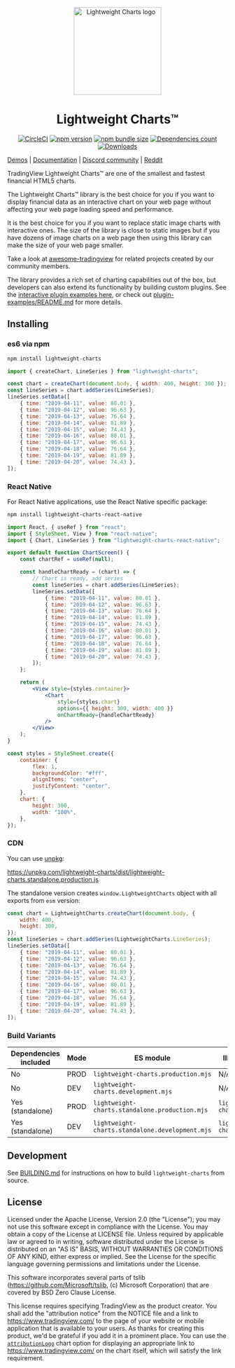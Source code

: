 <!-- markdownlint-disable no-inline-html first-line-h1 -->

<div align="center">
  <a href="https://www.tradingview.com/lightweight-charts/" target="_blank">
    <img width="200" src="https://github.com/tradingview/lightweight-charts/raw/master/.github/logo.svg?sanitize=true" alt="Lightweight Charts logo">
  </a>

  <h1>Lightweight Charts™</h1>

[![CircleCI][ci-img]][ci-link]
[![npm version][npm-version-img]][npm-link]
[![npm bundle size][bundle-size-img]][bundle-size-link]
[![Dependencies count][deps-count-img]][bundle-size-link]
[![Downloads][npm-downloads-img]][npm-link]

</div>

<!-- markdownlint-enable no-inline-html -->

[Demos][demo-url] | [Documentation](https://tradingview.github.io/lightweight-charts/) | [Discord community](https://discord.gg/UC7cGkvn4U) | [Reddit](https://www.reddit.com/r/TradingView/)

TradingView Lightweight Charts™ are one of the smallest and fastest financial HTML5 charts.

The Lightweight Charts™ library is the best choice for you if you want to display financial data as an interactive chart on your web page without affecting your web page loading speed and performance.

It is the best choice for you if you want to replace static image charts with interactive ones.
The size of the library is close to static images but if you have dozens of image charts on a web page then using this library can make the size of your web page smaller.

Take a look at [awesome-tradingview](https://github.com/tradingview/awesome-tradingview?tab=readme-ov-file#lightweight-charts) for related projects created by our community members.

The library provides a rich set of charting capabilities out of the box, but developers can also extend its functionality by building custom plugins. See the [interactive plugin examples here](https://tradingview.github.io/lightweight-charts/plugin-examples/), or check out [plugin-examples/README.md](https://github.com/tradingview/lightweight-charts/tree/master/plugin-examples) for more details.

## Installing

### es6 via npm

```bash
npm install lightweight-charts
```

```js
import { createChart, LineSeries } from "lightweight-charts";

const chart = createChart(document.body, { width: 400, height: 300 });
const lineSeries = chart.addSeries(LineSeries);
lineSeries.setData([
	{ time: "2019-04-11", value: 80.01 },
	{ time: "2019-04-12", value: 96.63 },
	{ time: "2019-04-13", value: 76.64 },
	{ time: "2019-04-14", value: 81.89 },
	{ time: "2019-04-15", value: 74.43 },
	{ time: "2019-04-16", value: 80.01 },
	{ time: "2019-04-17", value: 96.63 },
	{ time: "2019-04-18", value: 76.64 },
	{ time: "2019-04-19", value: 81.89 },
	{ time: "2019-04-20", value: 74.43 },
]);
```

### React Native

For React Native applications, use the React Native specific package:

```bash
npm install lightweight-charts-react-native
```

```jsx
import React, { useRef } from "react";
import { StyleSheet, View } from "react-native";
import { Chart, LineSeries } from "lightweight-charts-react-native";

export default function ChartScreen() {
	const chartRef = useRef(null);

	const handleChartReady = (chart) => {
		// Chart is ready, add series
		const lineSeries = chart.addSeries(LineSeries);
		lineSeries.setData([
			{ time: "2019-04-11", value: 80.01 },
			{ time: "2019-04-12", value: 96.63 },
			{ time: "2019-04-13", value: 76.64 },
			{ time: "2019-04-14", value: 81.89 },
			{ time: "2019-04-15", value: 74.43 },
			{ time: "2019-04-16", value: 80.01 },
			{ time: "2019-04-17", value: 96.63 },
			{ time: "2019-04-18", value: 76.64 },
			{ time: "2019-04-19", value: 81.89 },
			{ time: "2019-04-20", value: 74.43 },
		]);
	};

	return (
		<View style={styles.container}>
			<Chart
				style={styles.chart}
				options={{ height: 300, width: 400 }}
				onChartReady={handleChartReady}
			/>
		</View>
	);
}

const styles = StyleSheet.create({
	container: {
		flex: 1,
		backgroundColor: "#fff",
		alignItems: "center",
		justifyContent: "center",
	},
	chart: {
		height: 300,
		width: "100%",
	},
});
```

### CDN

You can use [unpkg](https://unpkg.com/):

<https://unpkg.com/lightweight-charts/dist/lightweight-charts.standalone.production.js>

The standalone version creates `window.LightweightCharts` object with all exports from `esm` version:

```js
const chart = LightweightCharts.createChart(document.body, {
	width: 400,
	height: 300,
});
const lineSeries = chart.addSeries(LightweightCharts.LineSeries);
lineSeries.setData([
	{ time: "2019-04-11", value: 80.01 },
	{ time: "2019-04-12", value: 96.63 },
	{ time: "2019-04-13", value: 76.64 },
	{ time: "2019-04-14", value: 81.89 },
	{ time: "2019-04-15", value: 74.43 },
	{ time: "2019-04-16", value: 80.01 },
	{ time: "2019-04-17", value: 96.63 },
	{ time: "2019-04-18", value: 76.64 },
	{ time: "2019-04-19", value: 81.89 },
	{ time: "2019-04-20", value: 74.43 },
]);
```

### Build Variants

| Dependencies included | Mode | ES module                                       | IIFE (`window.LightweightCharts`)              |
| --------------------- | ---- | ----------------------------------------------- | ---------------------------------------------- |
| No                    | PROD | `lightweight-charts.production.mjs`             | N/A                                            |
| No                    | DEV  | `lightweight-charts.development.mjs`            | N/A                                            |
| Yes (standalone)      | PROD | `lightweight-charts.standalone.production.mjs`  | `lightweight-charts.standalone.production.js`  |
| Yes (standalone)      | DEV  | `lightweight-charts.standalone.development.mjs` | `lightweight-charts.standalone.development.js` |

## Development

See [BUILDING.md](./BUILDING.md) for instructions on how to build `lightweight-charts` from source.

## License

Licensed under the Apache License, Version 2.0 (the "License"); you may not use this software except in compliance with the License.
You may obtain a copy of the License at LICENSE file.
Unless required by applicable law or agreed to in writing, software distributed under the License is distributed on an "AS IS" BASIS, WITHOUT WARRANTIES OR CONDITIONS OF ANY KIND, either express or implied. See the License for the specific language governing permissions and limitations under the License.

This software incorporates several parts of tslib (<https://github.com/Microsoft/tslib>, (c) Microsoft Corporation) that are covered by BSD Zero Clause License.

This license requires specifying TradingView as the product creator.
You shall add the "attribution notice" from the NOTICE file and a link to <https://www.tradingview.com/> to the page of your website or mobile application that is available to your users.
As thanks for creating this product, we'd be grateful if you add it in a prominent place.
You can use the [`attributionLogo`](https://tradingview.github.io/lightweight-charts/docs/api/interfaces/LayoutOptions#attributionLogo) chart option for displaying an appropriate link to <https://www.tradingview.com/> on the chart itself, which will satisfy the link requirement.

[demo-url]: https://www.tradingview.com/lightweight-charts/
[ci-img]: https://img.shields.io/circleci/build/github/tradingview/lightweight-charts.svg
[ci-link]: https://circleci.com/gh/tradingview/lightweight-charts
[npm-version-img]: https://badge.fury.io/js/lightweight-charts.svg
[npm-downloads-img]: https://img.shields.io/npm/dm/lightweight-charts.svg
[npm-link]: https://www.npmjs.com/package/lightweight-charts
[bundle-size-img]: https://badgen.net/bundlephobia/minzip/lightweight-charts
[deps-count-img]: https://img.shields.io/badge/dynamic/json.svg?label=dependecies&color=brightgreen&query=$.dependencyCount&uri=https%3A%2F%2Fbundlephobia.com%2Fapi%2Fsize%3Fpackage%3Dlightweight-charts
[bundle-size-link]: https://bundlephobia.com/result?p=lightweight-charts
